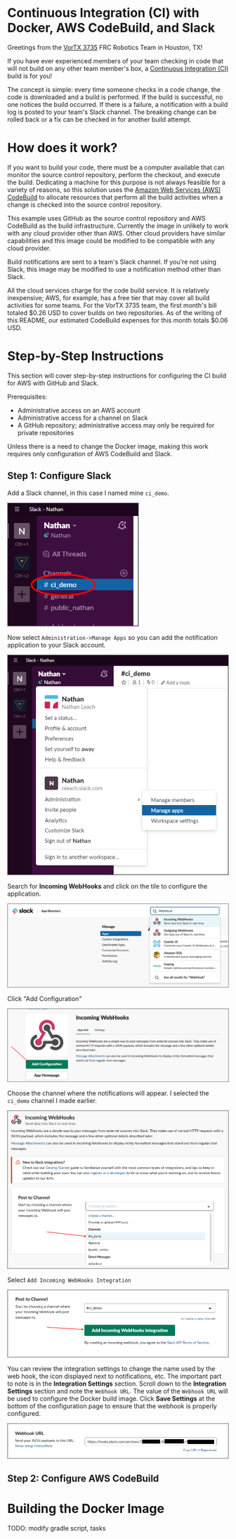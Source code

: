 # Continuous Integration (CI) with Docker, AWS CodeBuild, and Slack
Greetings from the [VorTX 3735](http://www.vortx3735.org/ "VorTX 3735") FRC Robotics Team in Houston, TX!

If you have ever experienced members of your team checking in code that will not build on any other team member's box, a [Continuous Integration (CI)](https://en.wikipedia.org/wiki/Continuous_integration) build is for you!

The concept is simple: every time someone checks in a code change, the code is downloaded and a build is performed.  If the build is successful,
no one notices the build occurred.  If there is a failure, a notification with a build log is posted to your team's Slack channel.  The breaking change can
be rolled back or a fix can be checked in for another build attempt.

# How does it work?

If you want to build your code, there must be a computer available that can monitor the source control repository, perform the checkout, and execute the build.  Dedicating a machine for this purpose is not always feasible for a variety of reasons, so this solution uses the [Amazon Web Services (AWS) CodeBuild](https://aws.amazon.com/codebuild/) to allocate resources that perform all the build activities when a change is checked into the source control repository.

This example uses GitHub as the source control repository and AWS CodeBuild as the build infrastructure.  Currently the image in unlikely to work with any cloud provider other than AWS. Other cloud providers have similar capabilities and this image could be modified to be compatible with any cloud provider.  

Build notifications are sent to a team's Slack channel.  If you're not using Slack, this image may be modified to use a notification method other than Slack.

All the cloud services charge for the code build service.  It is relatively inexpensive; AWS, for example, has a free tier that may cover all build activities for some teams.  For the VorTX 3735 team, the first month's bill totaled $0.26 USD to cover builds on two repositories.  As of the writing of this README, our estimated CodeBuild expenses for this month totals $0.06 USD.

# Step-by-Step Instructions

This section will cover step-by-step instructions for configuring the CI build for AWS with GitHub and Slack. 

Prerequisites:

- Administrative access on an AWS account
- Administrative access for a channel on Slack
- A GitHub repository; administrative access may only be required for private repositories

Unless there is a need to change the Docker image, making this work requires only configuration of AWS CodeBuild and Slack.

## Step 1: Configure Slack

Add a Slack channel, in this case I named mine `ci_demo`.


![Slack Channel](images/SlackChannel.png "Slack Channel")


Now select `Administration->Manage Apps` so you can add the notification application to your Slack account.

![Slack Manage Apps](images/SlackManageApps.png "Slack Manage Apps")

Search for **Incoming WebHooks** and click on the tile to configure the application.

![Slack Incoming WebHooks](images/SlackWebHook.png "Slack Incoming WebHooks")

Click "Add Configuration"

![Slack WebHook Config](images/SlackWebHookConfig.png "Slack WebHook Config")

Choose the channel where the notifications will appear.  I selected the `ci_demo` channel I made earlier.

![Slack Channel](images/SlackChooseChannel.png "Slack Channel")

Select `Add Incoming WebHooks Integration`

![Slack Add Configuration](images/SlackAddConfiguration.png "Slack Add Configuration")

You can review the integration settings to change the name used by the web hook, the icon displayed next to notifications, etc.  The important part to note is in the **Integration Settings** section.  Scroll down to the **Integration Settings** section and note the `Webhook URL`.  The value of the `Webhook URL` will be used to configure the Docker build image. Click **Save Settings** at the bottom of the configuration page to ensure that the webhook is properly configured.

![Slack URL](images/SlackWebhookURL.png "Slack URL")

## Step 2: Configure AWS CodeBuild





# Building the Docker Image
TODO: modify gradle script, tasks
